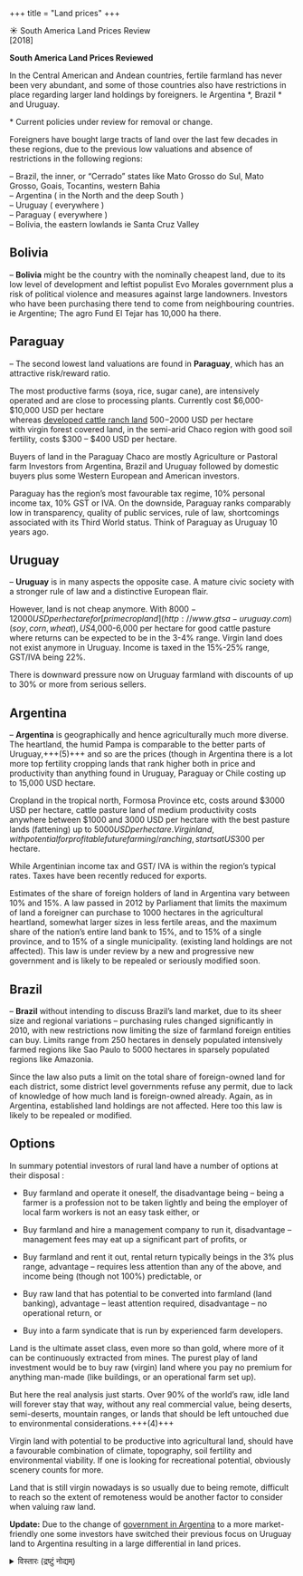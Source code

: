 +++
title = "Land prices"
+++

☀ South America Land Prices Review  
[2018]

**South America Land Prices Reviewed**

In the Central American and Andean countries, fertile farmland has never been very abundant, and some of those countries also have restrictions in place regarding larger land holdings by foreigners. Ie Argentina *, Brazil * and Uruguay.

\* Current policies under review for removal or change.

Foreigners have bought large tracts of land over the last few decades in these regions, due to the previous low valuations and absence of restrictions in the following regions:

– Brazil, the inner, or “Cerrado” states like Mato Grosso do Sul, Mato Grosso, Goais, Tocantins, western Bahia  
– Argentina ( in the North and the deep South )  
– Uruguay ( everywhere )  
– Paraguay ( everywhere )  
– Bolivia, the eastern lowlands ie Santa Cruz Valley

## Bolivia
– **Bolivia** might be the country with the nominally cheapest land, due to its low level of development and leftist populist Evo Morales government plus a risk of political violence and measures against large landowners.  Investors who have been purchasing there tend to come from neighbouring countries. ie Argentine; The agro Fund El Tejar has 10,000 ha there.

## Paraguay
– The second lowest land valuations are found in **Paraguay**, which has an attractive risk/reward ratio. 

The most productive farms (soya, rice, sugar cane), are intensively operated and are close to processing plants. Currently cost $6,000- $10,000 USD per hectare  
whereas [developed cattle ranch land](http://www.gtsa-paraguay.com)  $500-$2000 USD per hectare  
with virgin forest covered land, in the semi-arid Chaco region with good soil fertility, costs $300 – $400 USD per hectare.

Buyers of land in the Paraguay Chaco are mostly Agriculture or Pastoral farm Investors  from Argentina, Brazil and Uruguay followed by domestic buyers plus some Western European and American investors.

Paraguay has the region’s most favourable tax regime, 10% personal income tax, 10% GST or IVA.  On the downside, Paraguay ranks comparably low in transparency, quality of public services, rule of law, shortcomings associated with its Third World status. Think of Paraguay as Uruguay 10 years ago.

## Uruguay
– **Uruguay** is in many aspects the opposite case. A mature civic society with a stronger rule of law and a distinctive European flair.

However, land is not cheap anymore. With $8000-12000 USD per hectare for [prime crop land](http://www.gtsa-uruguay.com) (soy, corn, wheat), US$4,000-6,000 per hectare for good cattle pasture where returns can be expected to be in the 3-4% range. Virgin land does not exist anymore in Uruguay. Income is taxed in the 15%-25% range, GST/IVA being 22%.

There is downward pressure now on Uruguay farmland with discounts of up to 30% or more from serious sellers.

## Argentina
– **Argentina** is geographically and hence agriculturally much more diverse. The heartland, the humid Pampa is comparable to the better parts of Uruguay,+++(5)+++ and so are the prices (though in Argentina there is a lot more top fertility cropping lands that rank higher both in price and productivity than anything found in Uruguay, Paraguay or Chile costing up to 15,000 USD hectare.

Cropland in the tropical north, Formosa Province etc, costs around $3000 USD per hectare, cattle pasture land of medium productivity costs anywhere between $1000 and 3000 USD per hectare with the best pasture lands (fattening) up to $5000 USD per hectare.  Virgin land, with potential for profitable future farming/ranching, starts at US$300 per hectare.

While Argentinian income tax and GST/ IVA is within the region’s typical rates. Taxes have been recently reduced for exports.

Estimates of the share of foreign holders of land in Argentina vary between 10% and 15%.  A law passed in 2012  by Parliament that limits the maximum of land a foreigner can purchase to 1000 hectares in the agricultural heartland, somewhat larger sizes in less fertile areas, and the maximum share of the nation’s entire land bank to 15%, and to 15% of a single province, and to 15% of a single municipality. (existing land holdings are not affected). This law is under review by a new and progressive new government and is likely to be repealed or seriously modified soon.

## Brazil
– **Brazil** without intending to discuss Brazil’s land market, due to its sheer size and regional variations – purchasing rules changed significantly in 2010, with new restrictions now limiting the size of farmland foreign entities can buy. Limits range from 250 hectares in densely populated intensively farmed regions like Sao Paulo to 5000 hectares in sparsely populated regions like Amazonia.

Since the law also puts a limit on the total share of foreign-owned land for each district, some district level governments refuse any permit, due to lack of knowledge of how much land is foreign-owned already. Again, as in Argentina, established land holdings are not affected. Here too this law is likely to be repealed or modified.

## Options
In summary potential investors of rural land have a number of options at their disposal :

- Buy farmland and operate it oneself, the disadvantage being  – being a farmer is a profession not to be taken lightly and being the employer of local farm workers is not an easy task either, or

- Buy farmland and hire a management company to run it, disadvantage – management fees may eat up a significant part of profits, or

- Buy farmland and rent it out, rental return typically beings in the 3% plus range, advantage – requires less attention than any of the above, and income being  (though not 100%) predictable, or

- Buy raw land that has potential to be converted into farmland (land banking), advantage – least attention required, disadvantage – no operational return, or

- Buy into a farm syndicate that is run by experienced farm developers.

Land is the ultimate asset class, even more so than gold, where more of it can be continuously extracted from mines. The purest play of land investment would be to buy raw (virgin) land where you pay no premium for anything man-made (like buildings, or an operational farm set up).

But here the real analysis just starts. Over 90% of the world’s raw, idle land will forever stay that way, without any real commercial value, being deserts, semi-deserts, mountain ranges, or lands that should be left untouched due to environmental considerations.+++(4)+++

Virgin land with potential to be productive into agricultural land, should have a favourable combination of climate, topography, soil fertility and environmental viability. If one is looking for recreational potential, obviously scenery counts for more.

Land that is still virgin nowadays is so usually due to being remote, difficult to reach so the extent of remoteness would be another factor to consider when valuing raw land.

**Update:** Due to the change of [government in Argentina](https://www.gatewaytosouthamerica-newsblog.com/betting-argentina-australian-view/) to a more market-friendly one some investors have switched their previous focus on Uruguay land to Argentina resulting in a large differential in land prices.

<details><summary>विस्तारः (द्रष्टुं नोद्यम्)</summary>

Contact the Gateway to South America team to learn about the best investment opportunities in the region. The company is a benchmark for foreign investors wishing to invest in [Argentina](http://www.gtsa-argentina.com), [Brazil,](http://www.gtsa-brazil.com) [Chile,](http://www.gtsa-chile.com) [Paraguay](www.gtsa-paraguay.com), Peru and [Uruguay,](http://www.gtsa-uruguay.com) providing expert advice on property acquisition and investment tours.


Established in 2006, Gateway to South America began as a single office in Buenos Aires. Since then, it has grown into a vibrant regional network, providing professional real estate marketing services to clients in Argentina, Brazil, Chile, Paraguay, Peru, and Uruguay.
</details>
